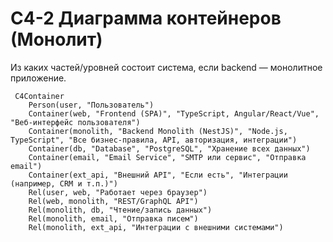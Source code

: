 # C4-2 Диаграмма контейнеров (Монолит)

Из каких частей/уровней состоит система, если backend — монолитное приложение.

```mermaid
 C4Container
    Person(user, "Пользователь")
    Container(web, "Frontend (SPA)", "TypeScript, Angular/React/Vue", "Веб-интерфейс пользователя")
    Container(monolith, "Backend Monolith (NestJS)", "Node.js, TypeScript", "Все бизнес-правила, API, авторизация, интеграции")
    Container(db, "Database", "PostgreSQL", "Хранение всех данных")
    Container(email, "Email Service", "SMTP или сервис", "Отправка email")
    Container(ext_api, "Внешний API", "Если есть", "Интеграции (например, CRM и т.п.)")
    Rel(user, web, "Работает через браузер")
    Rel(web, monolith, "REST/GraphQL API")
    Rel(monolith, db, "Чтение/запись данных")
    Rel(monolith, email, "Отправка писем")
    Rel(monolith, ext_api, "Интеграции с внешними системами")
```